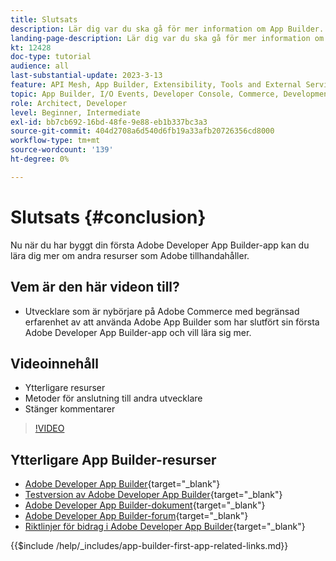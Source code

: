 ```yaml
---
title: Slutsats
description: Lär dig var du ska gå för mer information om App Builder.
landing-page-description: Lär dig var du ska gå för mer information om App Builder.
kt: 12428
doc-type: tutorial
audience: all
last-substantial-update: 2023-3-13
feature: API Mesh, App Builder, Extensibility, Tools and External Services, Backend Development
topic: App Builder, I/O Events, Developer Console, Commerce, Development, Integrations
role: Architect, Developer
level: Beginner, Intermediate
exl-id: bb7cb692-16bd-48fe-9e88-eb1b337bc3a3
source-git-commit: 404d2708a6d540d6fb19a33afb20726356cd8000
workflow-type: tm+mt
source-wordcount: '139'
ht-degree: 0%

---
```


# Slutsats {#conclusion}

Nu när du har byggt din första Adobe Developer App Builder-app kan du lära dig mer om andra resurser som Adobe tillhandahåller.

## Vem är den här videon till?

* Utvecklare som är nybörjare på Adobe Commerce med begränsad erfarenhet av att använda Adobe App Builder som har slutfört sin första Adobe Developer App Builder-app och vill lära sig mer.

## Videoinnehåll

* Ytterligare resurser
* Metoder för anslutning till andra utvecklare
* Stänger kommentarer

>[!VIDEO](https://video.tv.adobe.com/v/3416741?quality=12&learn=on)

## Ytterligare App Builder-resurser

* [Adobe Developer App Builder](https://developer.adobe.com/app-builder/){target="_blank"}
* [Testversion av Adobe Developer App Builder](https://developer.adobe.com/app-builder/trial/){target="_blank"}
* [Adobe Developer App Builder-dokument](https://developer.adobe.com/app-builder/docs/overview/){target="_blank"}
* [Adobe Developer App Builder-forum](https://experienceleaguecommunities.adobe.com/t5/project-firefly/ct-p/project-firefly){target="_blank"}
* [Riktlinjer för bidrag i Adobe Developer App Builder](https://developer.adobe.com/app-builder/docs/guides/contribution_guides/){target="_blank"}

{{$include /help/_includes/app-builder-first-app-related-links.md}}
